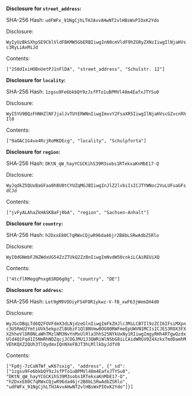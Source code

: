 __Disclosure for `street_address`:__

SHA-256 Hash: `udFWFx_91NgCjhLTHJAvvAHwNT2vlHBsWxPIOxK2Ydo`

Disclosure:

```
WyIyUzBkSXhpSE9CblVldFBKMW5GbERBIiwgInN0cmVldF9hZGRyZXNzIiwgIlNjaHVs
c3RyLiAxMiJd
```

Contents:

```
["2S0dIxiHOBnUetPJ1nFlDA", "street_address", "Schulstr. 12"]
```

__Disclosure for `locality`:__

SHA-256 Hash: `1zgsu9Fe6bkbQY9zJsfPTo1uBPMVl48m4EafxJTYSu0`

Disclosure:

```
WyI5YU9BQzFHNHZlNFJjalJvTUtERWNnIiwgImxvY2FsaXR5IiwgIlNjaHVscGZvcnRh
Il0
```

Contents:

```
["9aOAC1G4ve4RcjRoMKDEcg", "locality", "Schulpforta"]
```

__Disclosure for `region`:__

SHA-256 Hash: `DKtN_qW_hayYCGCKihS39M3sobs1RTekxaKnMbE17-Q`

Disclosure:

```
WyJqdkZ5QUxBaGFaa0hBU0tCYUZqMGJBIiwgInJlZ2lvbiIsICJTYWNoc2VuLUFuaGFs
dCJd
```

Contents:

```
["jvFyALAhaZkHASKBaFj0bA", "region", "Sachsen-Anhalt"]
```

__Disclosure for `country`:__

SHA-256 Hash: `h2DxxE80C7qRWxCQjwR96da46jr2B8bLSRwAdbZSRlo`

Disclosure:

```
WyI0dGNmbFJNZWdxUG54ZzZTUkQ2ZzBnIiwgImNvdW50cnkiLCAiREUiXQ
```

Contents:

```
["4tcflRMegqPnxg6SRD6g0g", "country", "DE"]
```

__Disclosure for `address`:__

SHA-256 Hash: `Lot9gM9VOOiyFS4FOR1ykwz-V-fB_xwF63jWemIH4d0`

Disclosure:

```
WyJGcDBqLTd6Q2FOVFdmX3dLNjdzeGlnIiwgImFkZHJlc3MiLCB7Il9zZCI6IFsiMXpn
c3U5RmU2YmtiUVk5ekpzZlBUbzF1QlBNVmw0OG00RWFmeEpUWVN1MCIsICJES3ROX3FX
X2hheVlDR0NLaWhTMzlNM3NvYnMxUlRla3hhS25NYkUxNy1RIiwgImgyRHh4RTgwQzdx
Uld4Q1Fqd1I5NmRhNDZqcjJCOGJMU1J3QWRiWlNSbG8iLCAidWRGV0Z4XzkxTmdDamhM
VEhKQXZ2QUh3TlQydmxIQnNXeFBJT3hLMllkbyJdfV0
```

Contents:

```
["Fp0j-7zCaNTWf_wK67sxig", "address", {"_sd":
["1zgsu9Fe6bkbQY9zJsfPTo1uBPMVl48m4EafxJTYSu0",
"DKtN_qW_hayYCGCKihS39M3sobs1RTekxaKnMbE17-Q",
"h2DxxE80C7qRWxCQjwR96da46jr2B8bLSRwAdbZSRlo",
"udFWFx_91NgCjhLTHJAvvAHwNT2vlHBsWxPIOxK2Ydo"]}]
```